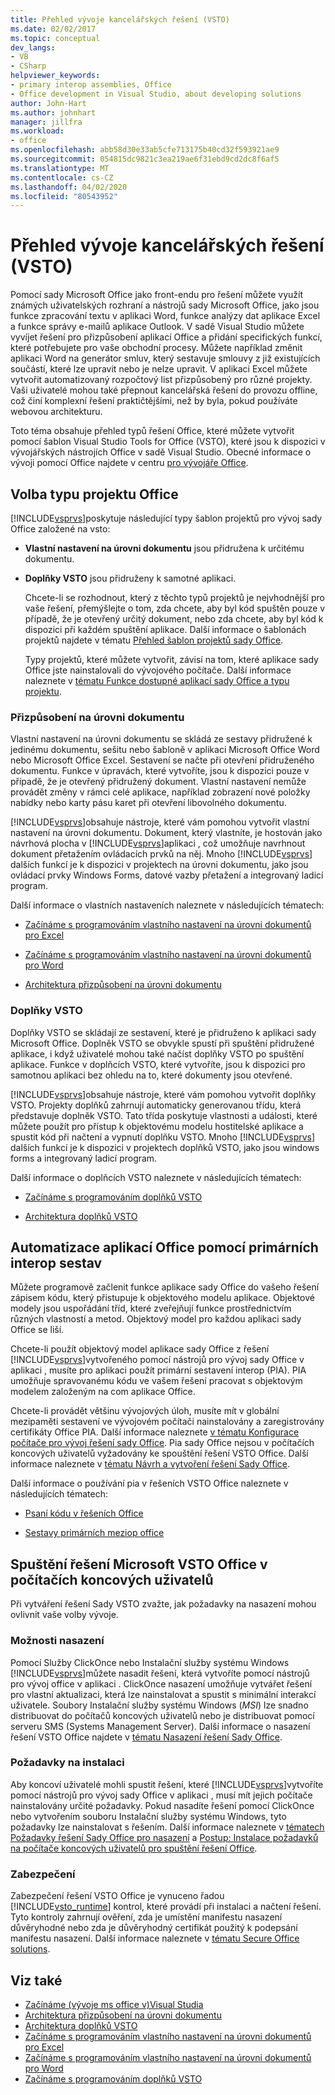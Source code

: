```yaml
---
title: Přehled vývoje kancelářských řešení (VSTO)
ms.date: 02/02/2017
ms.topic: conceptual
dev_langs:
- VB
- CSharp
helpviewer_keywords:
- primary interop assemblies, Office
- Office development in Visual Studio, about developing solutions
author: John-Hart
ms.author: johnhart
manager: jillfra
ms.workload:
- office
ms.openlocfilehash: abb58d30e33ab5cfe713175b40cd32f593921ae9
ms.sourcegitcommit: 054815dc9821c3ea219ae6f31ebd9cd2dc8f6af5
ms.translationtype: MT
ms.contentlocale: cs-CZ
ms.lasthandoff: 04/02/2020
ms.locfileid: "80543952"
---
```

# <a name="office-solutions-development-overview-vsto"></a>Přehled vývoje kancelářských řešení (VSTO)
  Pomocí sady Microsoft Office jako front-endu pro řešení můžete využít známých uživatelských rozhraní a nástrojů sady Microsoft Office, jako jsou funkce zpracování textu v aplikaci Word, funkce analýzy dat aplikace Excel a funkce správy e-mailů aplikace Outlook. V sadě Visual Studio můžete vyvíjet řešení pro přizpůsobení aplikací Office a přidání specifických funkcí, které potřebujete pro vaše obchodní procesy. Můžete například změnit aplikaci Word na generátor smluv, který sestavuje smlouvy z již existujících součástí, které lze upravit nebo je nelze upravit. V aplikaci Excel můžete vytvořit automatizovaný rozpočtový list přizpůsobený pro různé projekty. Vaši uživatelé mohou také přepnout kancelářská řešení do provozu offline, což činí komplexní řešení praktičtějšími, než by byla, pokud používáte webovou architekturu.

 Toto téma obsahuje přehled typů řešení Office, které můžete vytvořit pomocí šablon Visual Studio Tools for Office (VSTO), které jsou k dispozici v vývojářských nástrojích Office v sadě Visual Studio. Obecné informace o vývoji pomocí Office najdete v centru [pro vývojáře Office](https://developer.microsoft.com/office).

## <a name="choose-an-office-project-type"></a>Volba typu projektu Office
 [!INCLUDE[vsprvs](../sharepoint/includes/vsprvs-md.md)]poskytuje následující typy šablon projektů pro vývoj sady Office založené na vsto:

- **Vlastní nastavení na úrovni dokumentu** jsou přidružena k určitému dokumentu.

- **Doplňky VSTO** jsou přidruženy k samotné aplikaci.

  Chcete-li se rozhodnout, který z těchto typů projektů je nejvhodnější pro vaše řešení, přemýšlejte o tom, zda chcete, aby byl kód spuštěn pouze v případě, že je otevřený určitý dokument, nebo zda chcete, aby byl kód k dispozici při každém spuštění aplikace. Další informace o šablonách projektů najdete v tématu [Přehled šablon projektů sady Office](../vsto/office-project-templates-overview.md).

  Typy projektů, které můžete vytvořit, závisí na tom, které aplikace sady Office jste nainstalovali do vývojového počítače. Další informace naleznete v [tématu Funkce dostupné aplikací sady Office a typu projektu](../vsto/features-available-by-office-application-and-project-type.md).

### <a name="document-level-customizations"></a>Přizpůsobení na úrovni dokumentu
 Vlastní nastavení na úrovni dokumentu se skládá ze sestavy přidružené k jedinému dokumentu, sešitu nebo šabloně v aplikaci Microsoft Office Word nebo Microsoft Office Excel. Sestavení se načte při otevření přidruženého dokumentu. Funkce v úpravách, které vytvoříte, jsou k dispozici pouze v případě, že je otevřený přidružený dokument. Vlastní nastavení nemůže provádět změny v rámci celé aplikace, například zobrazení nové položky nabídky nebo karty pásu karet při otevření libovolného dokumentu.

 [!INCLUDE[vsprvs](../sharepoint/includes/vsprvs-md.md)]obsahuje nástroje, které vám pomohou vytvořit vlastní nastavení na úrovni dokumentu. Dokument, který vlastníte, je hostován jako návrhová plocha v [!INCLUDE[vsprvs](../sharepoint/includes/vsprvs-md.md)]aplikaci , což umožňuje navrhnout dokument přetažením ovládacích prvků na něj. Mnoho [!INCLUDE[vsprvs](../sharepoint/includes/vsprvs-md.md)] dalších funkcí je k dispozici v projektech na úrovni dokumentu, jako jsou ovládací prvky Windows Forms, datové vazby přetažení a integrovaný ladicí program.

 Další informace o vlastních nastaveních naleznete v následujících tématech:

- [Začínáme s programováním vlastního nastavení na úrovni dokumentů pro Excel](../vsto/getting-started-programming-document-level-customizations-for-excel.md)

- [Začínáme s programováním vlastního nastavení na úrovni dokumentů pro Word](../vsto/getting-started-programming-document-level-customizations-for-word.md)

- [Architektura přizpůsobení na úrovni dokumentu](../vsto/architecture-of-document-level-customizations.md)

### <a name="vsto-add-ins"></a>Doplňky VSTO
 Doplňky VSTO se skládají ze sestavení, které je přidruženo k aplikaci sady Microsoft Office. Doplněk VSTO se obvykle spustí při spuštění přidružené aplikace, i když uživatelé mohou také načíst doplňky VSTO po spuštění aplikace. Funkce v doplňcích VSTO, které vytvoříte, jsou k dispozici pro samotnou aplikaci bez ohledu na to, které dokumenty jsou otevřené.

 [!INCLUDE[vsprvs](../sharepoint/includes/vsprvs-md.md)]obsahuje nástroje, které vám pomohou vytvořit doplňky VSTO. Projekty doplňků zahrnují automaticky generovanou třídu, která představuje doplněk VSTO. Tato třída poskytuje vlastnosti a události, které můžete použít pro přístup k objektovému modelu hostitelské aplikace a spustit kód při načtení a vypnutí doplňku VSTO. Mnoho [!INCLUDE[vsprvs](../sharepoint/includes/vsprvs-md.md)] dalších funkcí je k dispozici v projektech doplňků VSTO, jako jsou windows forms a integrovaný ladicí program.

 Další informace o doplňcích VSTO naleznete v následujících tématech:

- [Začínáme s programováním doplňků VSTO](../vsto/getting-started-programming-vsto-add-ins.md)

- [Architektura doplňků VSTO](../vsto/architecture-of-vsto-add-ins.md)

## <a name="automate-office-applications-by-using-primary-interop-assemblies"></a>Automatizace aplikací Office pomocí primárních interop sestav
 Můžete programově začlenit funkce aplikace sady Office do vašeho řešení zápisem kódu, který přistupuje k objektového modelu aplikace. Objektové modely jsou uspořádání tříd, které zveřejňují funkce prostřednictvím různých vlastností a metod. Objektový model pro každou aplikaci sady Office se liší.

 Chcete-li použít objektový model aplikace sady Office z řešení [!INCLUDE[vsprvs](../sharepoint/includes/vsprvs-md.md)]vytvořeného pomocí nástrojů pro vývoj sady Office v aplikaci , musíte pro aplikaci použít primární sestavení interop (PIA). PIA umožňuje spravovanému kódu ve vašem řešení pracovat s objektovým modelem založeným na com aplikace Office.

 Chcete-li provádět většinu vývojových úloh, musíte mít v globální mezipaměti sestavení ve vývojovém počítači nainstalovány a zaregistrovány certifikáty Office PIA. Další informace naleznete [v tématu Konfigurace počítače pro vývoj řešení sady Office](../vsto/configuring-a-computer-to-develop-office-solutions.md). Pia sady Office nejsou v počítačích koncových uživatelů vyžadovány ke spouštění řešení VSTO Office. Další informace naleznete v [tématu Návrh a vytvoření řešení Sady Office](../vsto/designing-and-creating-office-solutions.md).

 Další informace o používání pia v řešeních VSTO Office naleznete v následujících tématech:

- [Psaní kódu v řešeních Office](../vsto/writing-code-in-office-solutions.md)

- [Sestavy primárních meziop office](../vsto/office-primary-interop-assemblies.md)

## <a name="run-microsoft-vsto-office-solutions-on-end-user-computers"></a>Spuštění řešení Microsoft VSTO Office v počítačích koncových uživatelů
 Při vytváření řešení Sady VSTO zvažte, jak požadavky na nasazení mohou ovlivnit vaše volby vývoje.

### <a name="deployment-options"></a>Možnosti nasazení
 Pomocí Služby ClickOnce nebo Instalační služby systému Windows [!INCLUDE[vsprvs](../sharepoint/includes/vsprvs-md.md)]můžete nasadit řešení, která vytvoříte pomocí nástrojů pro vývoj office v aplikaci . ClickOnce nasazení umožňuje vytvářet řešení pro vlastní aktualizaci, která lze nainstalovat a spustit s minimální interakcí uživatele. Soubory Instalační služby systému Windows (*MSI*) lze snadno distribuovat do počítačů koncových uživatelů nebo je distribuovat pomocí serveru SMS (Systems Management Server). Další informace o nasazení řešení VSTO Office najdete v [tématu Nasazení řešení Sady Office](../vsto/deploying-an-office-solution.md).

### <a name="install-prerequisites"></a>Požadavky na instalaci
 Aby koncoví uživatelé mohli spustit řešení, které [!INCLUDE[vsprvs](../sharepoint/includes/vsprvs-md.md)]vytvoříte pomocí nástrojů pro vývoj sady Office v aplikaci , musí mít jejich počítače nainstalovány určité požadavky. Pokud nasadíte řešení pomocí ClickOnce nebo vytvořením souboru Instalační služby systému Windows, tyto požadavky lze nainstalovat s řešením. Další informace naleznete v [tématech Požadavky řešení Sady Office pro nasazení](https://msdn.microsoft.com/9f672809-43a3-40a1-9057-397ce3b5126e) a [Postup: Instalace požadavků na počítače koncových uživatelů pro spuštění řešení Office](https://msdn.microsoft.com/74dd2c52-838f-4abf-b2b4-4d7b0c2a0a98).

### <a name="security"></a>Zabezpečení
 Zabezpečení řešení VSTO Office je vynuceno řadou [!INCLUDE[vsto_runtime](../vsto/includes/vsto-runtime-md.md)] kontrol, které provádí při instalaci a načtení řešení. Tyto kontroly zahrnují ověření, zda je umístění manifestu nasazení důvěryhodné nebo zda je důvěryhodný certifikát použitý k podepsání manifestu nasazení. Další informace naleznete v [tématu Secure Office solutions](../vsto/securing-office-solutions.md).

## <a name="see-also"></a>Viz také
- [Začínáme &#40;vývoje ms office v&#41;Visual Studia](../vsto/getting-started-office-development-in-visual-studio.md)
- [Architektura přizpůsobení na úrovni dokumentu](../vsto/architecture-of-document-level-customizations.md)
- [Architektura doplňků VSTO](../vsto/architecture-of-vsto-add-ins.md)
- [Začínáme s programováním vlastního nastavení na úrovni dokumentů pro Excel](../vsto/getting-started-programming-document-level-customizations-for-excel.md)
- [Začínáme s programováním vlastního nastavení na úrovni dokumentů pro Word](../vsto/getting-started-programming-document-level-customizations-for-word.md)
- [Začínáme s programováním doplňků VSTO](../vsto/getting-started-programming-vsto-add-ins.md)
